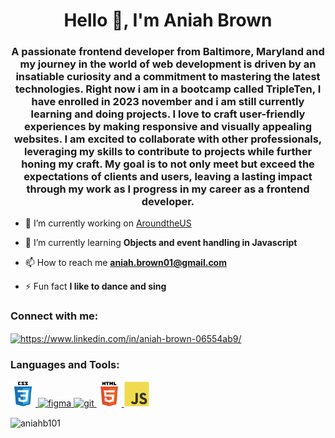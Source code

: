 <h1 align="center">Hello 👋, I'm Aniah Brown</h1>
<h3 align="center">A passionate frontend developer from Baltimore, Maryland and my journey in the world of web development is driven by an insatiable curiosity and a commitment to mastering the latest technologies. Right now i am in a bootcamp called TripleTen, I have enrolled in 2023 november and i am still currently learning and doing projects. I love to craft user-friendly experiences by making responsive and visually appealing websites. I am excited to collaborate with other professionals, leveraging my skills to contribute to projects while further honing my craft. My goal is to not only meet but exceed the expectations of clients and users, leaving a lasting impact through my work as I progress in my career as a frontend developer.</h3>

- 🔭 I’m currently working on [AroundtheUS](https://github.com/aniahb101/se_project_aroundtheus)

- 🌱 I’m currently learning **Objects and event handling in Javascript**

- 📫 How to reach me **aniah.brown01@gmail.com**

- ⚡ Fun fact **I like to dance and sing**

<h3 align="left">Connect with me:</h3>
<p align="left">
<a href="https://linkedin.com/in/https://www.linkedin.com/in/aniah-brown-06554ab9/" target="blank"><img align="center" src="https://raw.githubusercontent.com/rahuldkjain/github-profile-readme-generator/master/src/images/icons/Social/linked-in-alt.svg" alt="https://www.linkedin.com/in/aniah-brown-06554ab9/" height="30" width="40" /></a>
</p>

<h3 align="left">Languages and Tools:</h3>
<p align="left"> <a href="https://www.w3schools.com/css/" target="_blank" rel="noreferrer"> <img src="https://raw.githubusercontent.com/devicons/devicon/master/icons/css3/css3-original-wordmark.svg" alt="css3" width="40" height="40"/> </a> <a href="https://www.figma.com/" target="_blank" rel="noreferrer"> <img src="https://www.vectorlogo.zone/logos/figma/figma-icon.svg" alt="figma" width="40" height="40"/> </a> <a href="https://git-scm.com/" target="_blank" rel="noreferrer"> <img src="https://www.vectorlogo.zone/logos/git-scm/git-scm-icon.svg" alt="git" width="40" height="40"/> </a> <a href="https://www.w3.org/html/" target="_blank" rel="noreferrer"> <img src="https://raw.githubusercontent.com/devicons/devicon/master/icons/html5/html5-original-wordmark.svg" alt="html5" width="40" height="40"/> </a> <a href="https://developer.mozilla.org/en-US/docs/Web/JavaScript" target="_blank" rel="noreferrer"> <img src="https://raw.githubusercontent.com/devicons/devicon/master/icons/javascript/javascript-original.svg" alt="javascript" width="40" height="40"/> </a> </p>

<p><img align="center" src="https://github-readme-stats.vercel.app/api/top-langs?username=aniahb101&show_icons=true&locale=en&layout=compact" alt="aniahb101" /></p>
